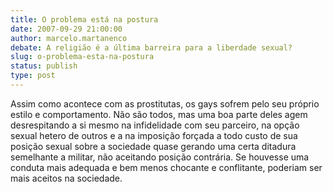 ```yaml
---
title: O problema está na postura
date: 2007-09-29 21:00:00
author: marcelo.martanenco
debate: A religião é a última barreira para a liberdade sexual?
slug: o-problema-esta-na-postura
status: publish 
type: post
---
```


Assim como acontece com as prostitutas, os gays sofrem pelo seu próprio estilo e comportamento. Não são todos, mas uma boa parte deles agem desrespitando a si mesmo na infidelidade com seu parceiro, na opção sexual hetero de outros e a na imposição forçada a todo custo de sua posição sexual sobre a sociedade quase gerando uma certa ditadura semelhante a militar, não aceitando posição contrária. Se houvesse uma conduta mais adequada e bem menos chocante e conflitante, poderiam ser mais aceitos na sociedade.
